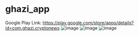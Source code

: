 # ghazi_app
Google Play Link: https://play.google.com/store/apps/details?id=com.ghazi.cryptonews
![image](https://user-images.githubusercontent.com/22580070/174079973-d890f647-5808-4919-9d4b-23c0080df0c6.png)
![image](https://user-images.githubusercontent.com/22580070/174079857-f6a64463-4fbe-4656-953a-c37db79c0d81.png)
![image](https://user-images.githubusercontent.com/22580070/174079907-c0a0fabd-9f04-4714-94ca-a6f31cff90c4.png)
